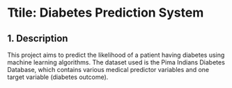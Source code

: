 # Ttile: Diabetes Prediction System
## 1. Description
This project aims to predict the likelihood of a patient having diabetes using machine learning algorithms. The dataset used is the Pima Indians Diabetes Database, which contains various medical predictor variables and one target variable (diabetes outcome).
